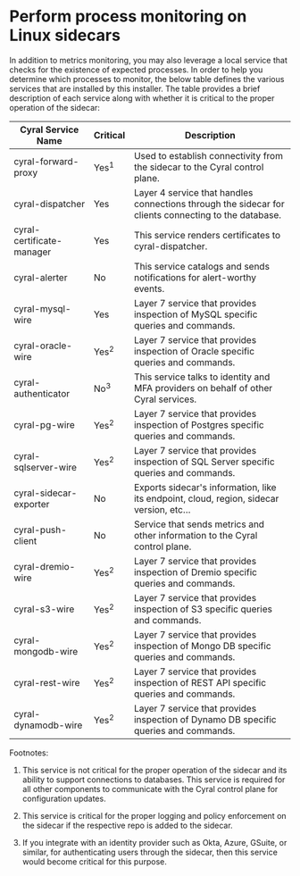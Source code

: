 # Perform process monitoring on Linux sidecars

In addition to metrics monitoring, you may also leverage a
local service that checks for the existence of expected processes. In
order to help you determine which processes to monitor, the
below table defines the various services that are installed by this
installer. The table provides a brief description of each service
along with whether it is critical to the proper operation of the
sidecar:

| Cyral Service Name | Critical | Description |
| -- | -- | -- |
| cyral-forward-proxy | Yes<sup>1</sup> | Used to establish connectivity from the sidecar to the Cyral control plane. |
| cyral-dispatcher | Yes | Layer 4 service that handles connections through the sidecar for clients connecting to the database. |
| cyral-certificate-manager | Yes | This service renders certificates to cyral-dispatcher. |
| cyral-alerter | No | This service catalogs and sends notifications for alert-worthy events. |
| cyral-mysql-wire | Yes | Layer 7 service that provides inspection of MySQL specific queries and commands. |
| cyral-oracle-wire | Yes<sup>2</sup> | Layer 7 service that provides inspection of Oracle specific queries and commands. |
| cyral-authenticator | No<sup>3</sup> | This service talks to identity and MFA providers on behalf of other Cyral services. |
| cyral-pg-wire | Yes<sup>2</sup> | Layer 7 service that provides inspection of Postgres specific queries and commands. |
| cyral-sqlserver-wire | Yes<sup>2</sup> | Layer 7 service that provides inspection of SQL Server specific queries and commands. |
| cyral-sidecar-exporter | No | Exports sidecar's information, like its endpoint, cloud, region, sidecar version, etc… |
| cyral-push-client | No | Service that sends metrics and other information to the Cyral control plane. |
| cyral-dremio-wire | Yes<sup>2</sup> | Layer 7 service that provides inspection of Dremio specific queries and commands. |
| cyral-s3-wire | Yes<sup>2</sup> | Layer 7 service that provides inspection of S3 specific queries and commands. |
| cyral-mongodb-wire | Yes<sup>2</sup> | Layer 7 service that provides inspection of Mongo DB specific queries and commands. |
| cyral-rest-wire | Yes<sup>2</sup> | Layer 7 service that provides inspection of REST API specific queries and commands. |
| cyral-dynamodb-wire | Yes<sup>2</sup> | Layer 7 service that provides inspection of Dynamo DB specific queries and commands. |

Footnotes:

1. This service is not critical for the proper operation of the
   sidecar and its ability to support connections to databases. This
   service is required for all other components to communicate with
   the Cyral control plane for configuration updates.
   
2. This service is critical for the proper logging and policy
   enforcement on the sidecar if the respective repo is added to the
   sidecar.

3. If you integrate with an identity provider such as Okta,
   Azure, GSuite, or similar, for authenticating users through the
   sidecar, then this service would become critical for this purpose.
